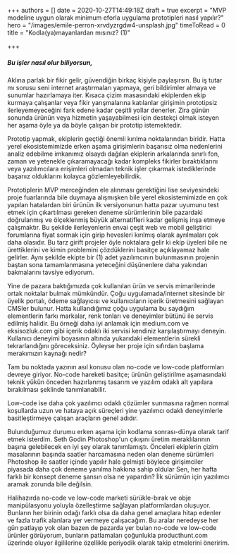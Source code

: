 +++
authors = []
date = 2020-10-27T14:49:18Z
draft = true
excerpt = "MVP modeline uygun olarak minimum eforla uygulama prototipleri nasıl yapılır?"
hero = "/images/emile-perron-xrvdyzrgdw4-unsplash.jpg"
timeToRead = 0
title = "Kodla(ya)mayanlardan mısınız? (1)"

+++

##### Bu işler nasıl olur biliyorsun, 

Aklına parlak bir fikir gelir, güvendiğin birkaç kişiyle paylaşırsın. Bu iş tutar mı sorusu seni internet araştırmaları yapmaya, geri bildirimler almaya ve sunumlar hazırlamaya iter. Kısaca çizim masasındaki ekiplerden ekip kurmaya çalışanlar veya fikir yarışmalarına katılanlar girişimin prototipsiz ilerleyemeyeceğini fark edene kadar çeşitli yollar denerler. Zira günün sonunda ürünün veya hizmetin yaşayabilmesi için destekçi olmak isteyen her aşama öyle ya da böyle çalışan bir prototip istemektedir.

Prototip yapmak, ekiplerin geçtiği önemli kırılma noktalarından biridir. Hatta yerel ekosistemimizde erken aşama girişimlerin başarısız olma nedenlerini analiz edebilme imkanımız olsaydı dağılan ekiplerin arkalarında sınırlı fon, zaman ve yetenekle çıkaramayacağı kadar kompleks fikirler bıraktıklarını veya yazılımcılara erişimleri olmadan teknik işler çıkarmak istediklerinde başarıız olduklarını kolayca gözlemleyebilirdik.

Prototiplerin MVP merceğinden ele alınması gerektiğini lise seviyesindeki proje fuarlarında bile duymaya alışmışken bile yerel ekosistemimizde en çok yapılan hatalardan biri ürünün ilk versiyonunun hatta pazar uyumunu test etmek için çıkartılması gereken deneme sürümlerinin bile pazardaki doğrulanmış ve ölçeklenmiş büyük alternatifleri kadar gelişmiş inşa etmeye çalışmaktır. Bu şekilde ilerleyenlerin envai çeşit web ve mobil geliştirici forumlarına fiyat sormak için girip hevesleri kırılmış olarak ayrılmaları çok daha olasıdır. Bu tarz girift projeler öyle noktalara gelir ki ekip üyeleri bile ne ürettiklerini ve kimin problemini çözdüklerini basitçe açıklayamaz hale gelirler. Aynı şekilde ekipte bir (1) adet yazılımcının bulunmasının projenin baştan sona tamamlanmasına yeteceğini düşünenlere daha yakından bakmalarını tavsiye ediyorum. 

Yine de pazara baktığımızda çok kullanılan ürün ve servis mimarilerinde ortak noktalar bulmak mümkündür. Çoğu uygulamada/internet sitesinde bir üyelik portalı, ödeme sağlayıcısı ve kullanıcıların içerik üretmesini sağlayan CMSler bulunur. Hatta kullandığımız çoğu uygulama bu saydığım elementlerin farkı markalar, renk tonları ve deneyimler bütünü ile servis edilmiş halidir. Bu örneği daha iyi anlamak için medium.com ve eksisozluk.com gibi içerik odaklı iki servisi kendiniz karşılaştırmayı deneyin. Kullanıcı deneyimi boyasının altında yukarıdaki elementlerin sürekli tekrarlandığını göreceksiniz. Öyleyse her proje için sıfırdan başlama merakımızın kaynağı nedir?

Tam bu noktada yazının asıl konusu olan no-code ve low-code platformları devreye giriyor. No-code hareketi basitçe; ürünün geliştirilme aşamasındaki teknik yükün önceden hazırlanmış tasarım ve yazılım odaklı alt yapılara bırakılması şeklinde tanımlanabilir. 

Low-code ise daha çok yazılımcı odaklı çözümler sunmasına rağmen normal koşullarda uzun ve hataya açık süreçleri yine yazılımcı odaklı deneyimlerle basitleştirmeye çalışan araçların genel adıdır.

Bulunduğumuz durumu erken aşama için kodlama sonrası-dünya olarak tarif etmek isterdim. Seth Godin Photoshop'un çıkışını üretim meraklılarının başına gelebilecek en iyi şey olarak tanımlamıştı. Önceleri ekiplerin çizim masalarının başında saatler harcamasına neden olan deneme sürümleri Photoshop ile saatler içinde yapılır hale gelmişti böylece girişimciler piyasada daha çok deneme yanılma hakkına sahip oldular Sen, her hafta farklı bir konsept deneme şansın olsa ne yapardın? İlk sürümün için yazılımcı aramak zorunda bile değilsin.

Halihazırda no-code ve low-code marketi sürükle-bırak ve obje manipülasyonu yoluyla özelleştirme sağlayan platformlardan oluşuyor. Bunların her birinin odağı farklı olsa da daha genel amaçlara hitap edenler ve fazla trafik alanlara yer vermeye çalışacağım. Bu aralar neredeyse her gün patlayıp yok olan bazen de pazarda yer bulan no-code ve low-code ürünler görüyorum, bunların patlamaları çoğunlukla producthunt.com üzerinde oluyor ilgililerine özellikle periyodik olarak takip etmelerini öneririm.